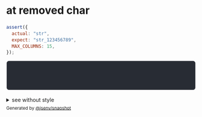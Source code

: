 # at removed char

```js
assert({
  actual: "str",
  expect: "str_123456789",
  MAX_COLUMNS: 15,
});
```

![img](throw.svg)

<details>
  <summary>see without style</summary>

```console
AssertionError: actual and expect are different

actual: "str"
expect: "str_"…
```

</details>


<sub>
  Generated by <a href="https://github.com/jsenv/core/tree/main/packages/independent/snapshot">@jsenv/snapshot</a>
</sub>